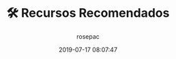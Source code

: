 ---
title: 🛠 Recursos Recomendados
description: "👷‍♂️ 🔨 Cientos de Recursos: Mis Programas y Aplicaciones Online Favoritos ⭐ La mejor caja de herramientas para desarrollador web y webmaster de todo Internet"
excerpt: "👷‍♂️ 🔨 Cientos de Recursos: Mis Programas y Aplicaciones Online Favoritos ⭐ La mejor caja de herramientas para desarrollador web y webmaster de todo Internet"
published: false
author: rosepac
bootstrap: true
comments: false
date: 2019-07-17 08:07:47
permalink: /mapa-web/
sidebar:
- title: "Menú Principal"
  nav: general
---